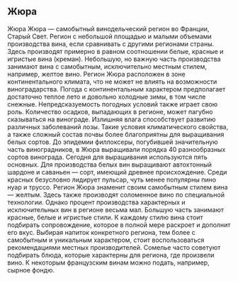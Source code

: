 ## Жюра 

Жюра
Жюра — самобытный винодельческий регион во Франции, Старый Свет. Регион с небольшой площадью и малыми объемами производства вина, если сравнивать с другими регионами страны. Здесь производят примерно в равном соотношении белые, красные и игристые вина (креман). Небольшую, но важную часть производства занимают вина с самобытным, исключительно местным стилем, например, желтое вино.
Регион Жюра расположен в зоне континентального климата, что не может не влиять на возможности виноградарства. Погода с континентальным характером предполагает достаточно теплое лето и довольно холодные зимы, в том числе снежные. Непредсказуемость погодных условий также играет свою роль. Количество осадков, выпадающих в регионе, может пагубно сказываться на винограде. Излишняя влага способствует развитию различных заболеваний лозы. Такие условия климатического свойства, а также сложный состав почвы более благоприятны для выращивания белых сортов.
До эпидемии филлоксеры, погубившей значительную часть виноградников, в Жюра выращивали порядка 40 разнообразных сортов винограда. Сегодня для выращивания используются пять основных. Для производства белых вин выращивают автохтонный шардоне и саваньен — сорт, имеющий древнее происхождение. Среди красных безусловно лидирует пульсар, чуть менее популярны пино нуар и труссо.
Регион Жюра знаменит своим самобытным стилем вина — желтым. Здесь также производят соломенное вино по специальной технологии. Однако процент производства характерных и исключительных вин в регионе весьма мал. Большую часть занимают красные, белые и игристые стили.
К каждому стилю вина стоит подбирать сопровождение, которое в полной мере раскроет и дополнит его вкус. Выбирая напиток конкретного региона, тем более с самобытным и уникальным характером, стоит воспользоваться рекомендациями местных производителей. Сомелье часто советуют подбирать блюда, которые характерны для региона, где произвели вино. К некоторым французским винам можно подать, например, сырное фондю.
